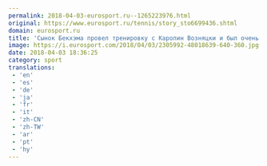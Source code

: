 ```yaml
---
permalink: 2018-04-03-eurosport.ru--1265223976.html
original: https://www.eurosport.ru/tennis/story_sto6699436.shtml
domain: eurosport.ru
title: 'Сынок Бекхэма провел тренировку с Каролин Возняцки и был очень даже неплох'
image: https://i.eurosport.com/2018/04/03/2305992-48018639-640-360.jpg
date: 2018-04-03 18:36:25
category: sport
translations: 
 - 'en'
 - 'es'
 - 'de'
 - 'ja'
 - 'fr'
 - 'it'
 - 'zh-CN'
 - 'zh-TW'
 - 'ar'
 - 'pt'
 - 'hy'
---
```


